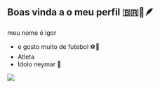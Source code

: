 ## Boas vinda  a o  meu perfil 🇧🇷🥇🪶


meu nome é igor 

- e gosto muito de futebol ⚽🥇
- Atleta
- Idolo neymar 🥶


![](https://media1.tenor.com/m/PKKCAakpBZIAAAAC/neyney-neymar.gif)
